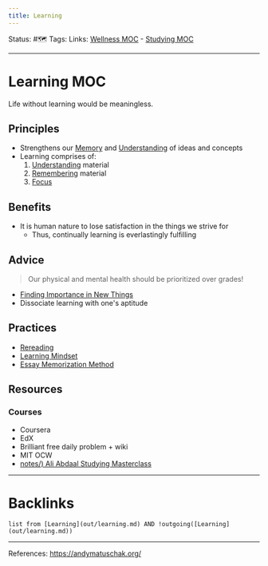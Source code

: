 ```yaml
---
title: Learning
---
```

Status: #🗺️ 
Tags: 
Links: [Wellness MOC](out/wellness-moc.md) - [Studying MOC](out/studying-moc.md)
___
# Learning MOC
Life without learning would be meaningless.
## Principles
- Strengthens our [Memory](out/memory.md) and [Understanding](out/understanding.md) of ideas and concepts
- Learning comprises of:
	1. [Understanding](out/understanding.md) material
	2. [Remembering](out/remembering.md) material
	3. [Focus](out/focus.md)
## Benefits
- It is human nature to lose satisfaction in the things we strive for
	- Thus, continually learning is everlastingly fulfilling
## Advice
> Our physical and mental health should be prioritized over grades!
- [Finding Importance in New Things](out/finding-importance-in-new-things.md)
- Dissociate learning with one's aptitude
## Practices
- [Rereading](out/rereading.md)
- [Learning Mindset](out/learning-mindset.md)
- [Essay Memorization Method](out/essay-memorization-method.md)
## Resources
### Courses
- Coursera
- EdX 
- Brilliant free daily problem + wiki
- MIT OCW
- [notes/) Ali Abdaal Studying Masterclass](None)
___
# Backlinks
```dataview
list from [Learning](out/learning.md) AND !outgoing([Learning](out/learning.md))
```
___
References: https://andymatuschak.org/